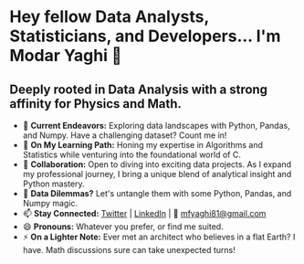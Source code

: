 # Hey fellow Data Analysts, Statisticians, and Developers... I'm Modar Yaghi 👋
## Deeply rooted in Data Analysis with a strong affinity for Physics and Math.
- 🔭 **Current Endeavors:** Exploring data landscapes with Python, Pandas, and Numpy. Have a challenging dataset? Count me in!
- 🌱 **On My Learning Path:** Honing my expertise in Algorithms and Statistics while venturing into the foundational world of C.
- 👯 **Collaboration:** Open to diving into exciting data projects. As I expand my professional journey, I bring a unique blend of analytical insight and Python mastery.
- 💬 **Data Dilemmas?** Let's untangle them with some Python, Pandas, and Numpy magic.
- 📫 **Stay Connected:** [Twitter](https://twitter.com/MudaFYaghi) | [LinkedIn](https://www.linkedin.com/in/modar-yaghi-b888bbb8/) | 📧 mfyaghi81@gmail.com
- 😄 **Pronouns:** Whatever you prefer, or find me suited. 
- ⚡ **On a Lighter Note:** Ever met an architect who believes in a flat Earth? I have. Math discussions sure can take unexpected turns!
